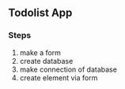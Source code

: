 ## Todolist App

### Steps
1. make a form
2. create database
3. make connection of database
4. create element via form
